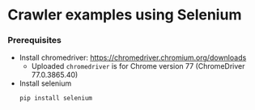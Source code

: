 # Crawler examples using Selenium

### Prerequisites
* Install chromedriver: https://chromedriver.chromium.org/downloads
    - Uploaded `chromedriver` is for Chrome version 77 (ChromeDriver 77.0.3865.40)
* Install selenium
    ```
    pip install selenium
    ```